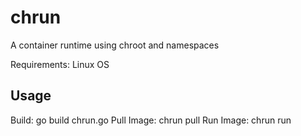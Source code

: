 # chrun
A container runtime using chroot and namespaces

Requirements:
Linux OS

## Usage
Build: go build chrun.go
Pull Image: chrun pull <image-name>
Run Image: chrun run <image-name> <command>


